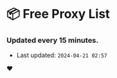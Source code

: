 # :package: Free Proxy List
### Updated every 15 minutes.

- Last updated: `2024-04-21 02:57`

:heart:
